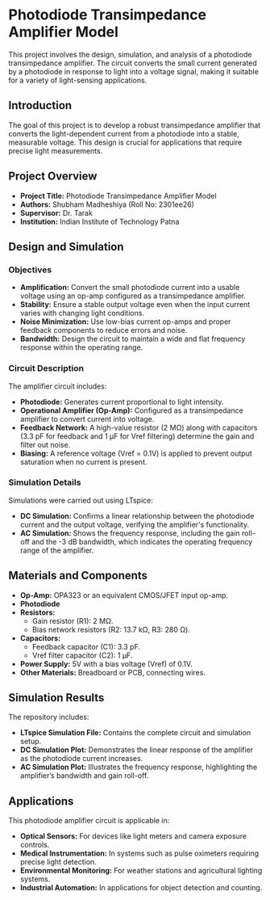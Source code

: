 # Photodiode Transimpedance Amplifier Model

This project involves the design, simulation, and analysis of a photodiode transimpedance amplifier. The circuit converts the small current generated by a photodiode in response to light into a voltage signal, making it suitable for a variety of light-sensing applications.

## Introduction
The goal of this project is to develop a robust transimpedance amplifier that converts the light-dependent current from a photodiode into a stable, measurable voltage. This design is crucial for applications that require precise light measurements.

## Project Overview
- **Project Title:** Photodiode Transimpedance Amplifier Model  
- **Authors:** Shubham Madheshiya (Roll No: 2301ee26)  
- **Supervisor:** Dr. Tarak  
- **Institution:** Indian Institute of Technology Patna

## Design and Simulation
### Objectives
- **Amplification:** Convert the small photodiode current into a usable voltage using an op-amp configured as a transimpedance amplifier.
- **Stability:** Ensure a stable output voltage even when the input current varies with changing light conditions.
- **Noise Minimization:** Use low-bias current op-amps and proper feedback components to reduce errors and noise.
- **Bandwidth:** Design the circuit to maintain a wide and flat frequency response within the operating range.

### Circuit Description
The amplifier circuit includes:
- **Photodiode:** Generates current proportional to light intensity.
- **Operational Amplifier (Op-Amp):** Configured as a transimpedance amplifier to convert current into voltage.
- **Feedback Network:** A high-value resistor (2 MΩ) along with capacitors (3.3 pF for feedback and 1 µF for Vref filtering) determine the gain and filter out noise.
- **Biasing:** A reference voltage (Vref = 0.1V) is applied to prevent output saturation when no current is present.

### Simulation Details
Simulations were carried out using LTspice:
- **DC Simulation:** Confirms a linear relationship between the photodiode current and the output voltage, verifying the amplifier's functionality.
- **AC Simulation:** Shows the frequency response, including the gain roll-off and the -3 dB bandwidth, which indicates the operating frequency range of the amplifier.

## Materials and Components
- **Op-Amp:** OPA323 or an equivalent CMOS/JFET input op-amp.
- **Photodiode**
- **Resistors:**
  - Gain resistor (R1): 2 MΩ.
  - Bias network resistors (R2: 13.7 kΩ, R3: 280 Ω).
- **Capacitors:**
  - Feedback capacitor (C1): 3.3 pF.
  - Vref filter capacitor (C2): 1 µF.
- **Power Supply:** 5V with a bias voltage (Vref) of 0.1V.
- **Other Materials:** Breadboard or PCB, connecting wires.

## Simulation Results
The repository includes:
- **LTspice Simulation File:** Contains the complete circuit and simulation setup.
- **DC Simulation Plot:** Demonstrates the linear response of the amplifier as the photodiode current increases.
- **AC Simulation Plot:** Illustrates the frequency response, highlighting the amplifier’s bandwidth and gain roll-off.

## Applications
This photodiode amplifier circuit is applicable in:
- **Optical Sensors:** For devices like light meters and camera exposure controls.
- **Medical Instrumentation:** In systems such as pulse oximeters requiring precise light detection.
- **Environmental Monitoring:** For weather stations and agricultural lighting systems.
- **Industrial Automation:** In applications for object detection and counting.
